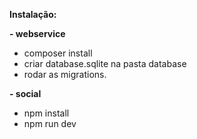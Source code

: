 **Instalação:**

**- webservice**

* composer install
* criar database.sqlite na pasta database
* rodar as migrations.


    
**- social**

* npm install
* npm run dev

